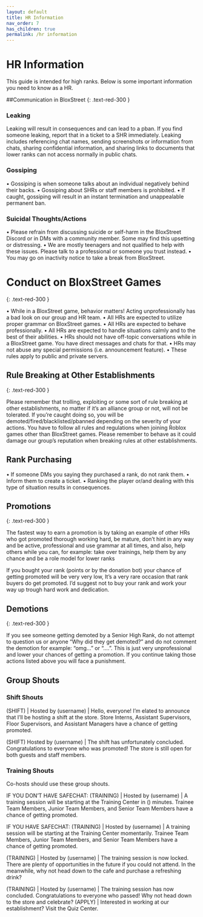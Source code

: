 ```yaml
---
layout: default
title: HR Information
nav_order: 7
has_children: true
permalink: /hr information
---
```


 # HR Information

This guide is intended for high ranks.
Below is some important information you need to know as a HR.

##Communication in BloxStreet
{: .text-red-300 }

### Leaking

Leaking will result in consequences and can lead to a pban. If you find someone leaking, report that in a ticket to a SHR immediately.
Leaking includes referencing chat names, sending screenshots or information from chats, sharing confidential information, and sharing links to documents that lower ranks can not access normally in public chats.

### Gossiping

•   Gossiping is when someone talks about an individual negatively behind their backs.
•   Gossiping about SHRs or staff members is prohibited.
•   If caught, gossiping will result in an instant termination and unappealable permanent ban. 

### Suicidal Thoughts/Actions

•  Please refrain from discussing suicide or self-harm in the BloxStreet Discord or in DMs with a community member. Some may find this upsetting or distressing.
• We are mostly teenagers and not qualified to help with these issues. Please talk to a professional or someone you trust instead.
• You may go on inactivity notice to take a break from BloxStreet. 


# Conduct on BloxStreet Games
{: .text-red-300 }

•  While in a BloxStreet game, behavior matters! Acting unprofessionally has a bad look on our group and HR team.
•  All HRs are expected to utilize proper grammar on BloxStreet games.
•  All HRs are expected to behave professionally. 
•  All HRs are expected to handle situations calmly and to the best of their abilities.
•  HRs should not have off-topic conversations while in a BloxStreet game. You have direct messages and chats for that.
•  HRs may not abuse any special permissions (i.e. announcement feature).
•  These rules apply to public and private servers.


## Rule Breaking at Other Establishments
{: .text-red-300 }

Please remember that trolling, exploiting or some sort of rule breaking at other establishments, no matter if it’s an alliance group or not, will not be tolerated. If you’re caught doing so, you will be demoted/fired/blacklisted/pbanned depending on the severity of your actions. You have to follow all rules and regulations when joining Roblox games other than BloxStreet games. Please remember to behave as it could damage our group’s reputation when breaking rules at other establishments.


## Rank Purchasing

•  If someone DMs you saying they purchased a rank, do not rank them.
•  Inform them to create a ticket.
•  Ranking the player or/and dealing with this type of situation results in consequences.

 ## Promotions
{: .text-red-300 }

The fastest way to earn a promotion is by taking an example of other HRs who got promoted thorough working hard, be mature, don’t hint in any way and be active, professional and use grammar at all times, and also, help others while you can, for example: take over trainings, help them by any chance and be a role model for lower ranks

If you bought your rank (points or by the donation bot) your chance of getting promoted will be very very low, It’s a very rare occasion that rank buyers do get promoted. I’d suggest not to buy your rank and work your way up trough hard work and dedication.

 ## Demotions
{: .text-red-300 }

If you see someone getting demoted by a Senior High Rank, do not attempt to question us or anyone “Why did they get demoted?” and do not comment the demotion for example: “omg…” or “….”. This is just very unprofessional and lower your chances of getting a promotion. If you continue taking those actions listed above you will face a punishment.


 
 ## Group Shouts
 
### Shift Shouts

(SHIFT) | Hosted by (username) | Hello, everyone! I’m elated to announce that I’ll be hosting a shift at the store. Store Interns, Assistant Supervisors, Floor Supervisors, and Assistant Managers have a chance of getting promoted. 

(SHIFT) Hosted by (username) | The shift has unfortunately concluded. Congratulations to everyone who was promoted! The store is still open for both guests and staff members.

### Training Shouts

Co-hosts should use these group shouts.

IF YOU DON’T HAVE SAFECHAT: (TRAINING) | Hosted by (username) | A training session will be starting at the Training Center in () minutes. Trainee Team Members, Junior Team Members, and Senior Team Members have a chance of getting promoted.

IF YOU HAVE SAFECHAT: (TRAINING) | Hosted by (username) | A training session will be starting at the Training Center momentarily. Trainee Team Members, Junior Team Members, and Senior Team Members have a chance of getting promoted.

(TRAINING) | Hosted by (username) | The training session is now locked. There are plenty of opportunities in the future if you could not attend. In the meanwhile, why not head down to the cafe and purchase a refreshing drink?

(TRAINING) | Hosted by (username) | The training session has now concluded. Congratulations to everyone who passed! Why not head down to the store and celebrate? (APPLY) | Interested in working at our establishment? Visit the Quiz Center.


